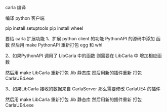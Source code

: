 carla 编译

编译 python 客户端

pip install setuptools
pip install wheel

要给 carla 扩展功能
1、扩展 python client 的功能
PythonAPI 的源码中添加 函数
然后用 make PythonAPI 重新打包 egg 和 whl

2、如果PythonAPI 调用了 LibCarla 中的函数
则需要在 LibCarla 中 增加相应函数

然后用 make LibCarla 重新打包 .lib 静态库
然后用新的插件重新 打包 CarlaUE4.exe

3、如果LibCarla 接收的数据来自 CarlaServer
那么需要修改 CarlaUE4 的插件

然后用 make LibCarla 重新打包 .lib 静态库
然后用新的插件重新 打包 CarlaUE4.exe